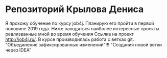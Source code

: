 # Репозиторий Крылова Дениса
Я прохожу обучение по курсу job4j. Планирую его пройти в первой половине 2019 года.
Ниже находяться наиболее интересные проекты реализванные мной во время обучения
Ссылка на проект http://job4j.ru/. 
В курсе производилась работа с ветках git.
"Объединение зафиксированных изменений"!!!
"Создания новой ветки через IDEA"